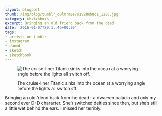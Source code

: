 ```yaml
---
layout: blogpost
thumb: /img/blog/tumblr_o0lmrm1e7s1v28ub8o1_1280.jpg
category: sketchbook
excerpt: Bringing an old friend back from the dead
date: '2016-01-07T20:11:46+00:00'
tags:
- artists on tumblr
- instagram
- dandd
- sketch
- sketchbook
---
```


<figure class="article_img">
<img src="/img/blog/tumblr_o0lmrm1e7s1v28ub8o1_1280.jpg" alt="The cruise-liner Titanic sinks into the ocean at a worrying angle before the lights all switch off." data-orig-height="600" data-orig-width="500">
<figcaption><p>The cruise-liner Titanic sinks into the ocean at a worrying angle before the lights all switch off.</p></figcaption>
</figure>

 Bringing an old friend back from the dead - a dwarven paladin and only my second ever D+D character. She’s switched deities since then, but she’s still a little wet behind the ears. I missed her terribly.

